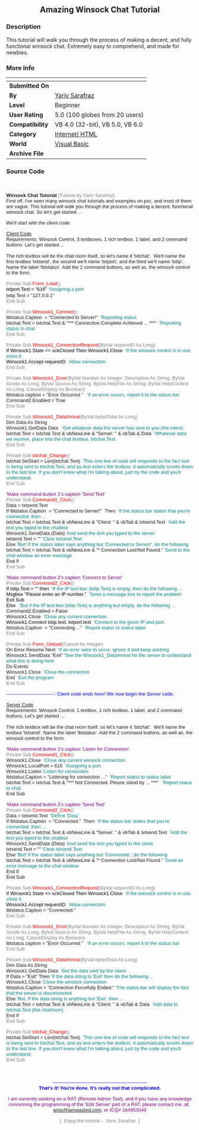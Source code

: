 ﻿<div align="center">

## Amazing Winsock Chat Tutorial


</div>

### Description

This tutorial will walk you through the process of making a decent, and fully functional winsock chat. Extremely easy to comprehend, and made for newbies.
 
### More Info
 


<span>             |<span>
---                |---
**Submitted On**   |
**By**             |[ Yariv Sarafraz](https://github.com/Planet-Source-Code/PSCIndex/blob/master/ByAuthor/yariv-sarafraz.md)
**Level**          |Beginner
**User Rating**    |5.0 (100 globes from 20 users)
**Compatibility**  |VB 4\.0 \(32\-bit\), VB 5\.0, VB 6\.0
**Category**       |[Internet/ HTML](https://github.com/Planet-Source-Code/PSCIndex/blob/master/ByCategory/internet-html__1-34.md)
**World**          |[Visual Basic](https://github.com/Planet-Source-Code/PSCIndex/blob/master/ByWorld/visual-basic.md)
**Archive File**   |[](https://github.com/Planet-Source-Code/yariv-sarafraz-amazing-winsock-chat-tutorial__1-38262/archive/master.zip)





### Source Code

<body>
<p><font color="#FFFFFF">.</font></p>
<p><font face="Arial" size="2"><b>Winsock Chat Tutorial </b><font color="#808080">[Tutorial
by Yariv Sarafraz] </font><b><BR></b>First off, I've
seen many winsock chat tutorials and examples on psc, and most of them are
vague. This tutorial will walk you through the process of making a decent,
functional winsock chat. So let's get started ...</font></p>
<p align="left"><font face="Arial" size="2"> We'll start with the client code.</font></p>
<p><font face="Arial" size="2"><u>Client Code<BR></u>Requirements: Winsock
Control, 3 textboxes, 1 rich textbox, 1 label, and 2 command buttons. Let's get started ...<BR><BR>The
rich textbox will be the
chat room itself, so let's name it 'txtchat'.  We'll name the first textbox
'txtsend',
the second we'll name 'txtport', and the third we'll name 'txtip'. Name the label
'lblstatus'. Add the 2 command buttons, as well as, the winsock control to the form.</font></p>
<p><font face="Arial" size="2"><font color="#808080">Private Sub</font><font color="#FF0000"> Form_Load</font><font color="#808080">()</font><BR><font color="#000000">txtport.Text
= "616" </font><font color="#008080">'Assigning a port</font></font>
<BR><font size="2" face="Arial">txtip.Text = "127.0.0.1"</font><font color="#008080"><BR></font><font face="Arial" size="2"><font color="#808080">End
Sub</font></font></p>
<p><font size="2" face="Arial"><font color="#808080">Private Sub </font><font color="#FF0000">Winsock1_Connect</font><font color="#808080">()</font><br>
lblstatus.Caption  = "Connected to Server!"  <font color="#008080">'Reporting
status</font><br>
txtchat.Text = txtchat.Text & "*** Connection Complete Achieved ... ***" 
<font color="#008080">'Reporting status to chat</font><br>
<font color="#808080">End Sub</font></font>
</p>
<p><font face="Arial" size="2"><font color="#808080">Private Sub </font><font color="#FF0000">Winsock1_ConnectionRequest</font><font color="#808080">(ByVal requestID As Long)<br>
</font><font color="#000000">If Winsock1.State <> sckClosed Then Winsock1.Close 
</font><font color="#008080">'If the winsock control is in use, close it</font><font color="#000000"><br>
Winsock1.Accept requestID  </font><font color="#008080">'Allow
connection</font><font color="#808080"><br>
End Sub</font></font></p>
<p><font face="Arial" size="2"><font color="#808080">Private Sub </font><font color="#FF0000">Winsock1_Error</font><font color="#808080">(ByVal Number As Integer, Description As String, ByVal Scode As Long, ByVal Source As String, ByVal HelpFile As String, ByVal HelpContext As Long, CancelDisplay As Boolean)</font><br>
lblstatus.caption = "Error Occurred."  <font color="#000000">
</font><font color="#008080">'If an error occurs, report it to the status bar<BR></font>Command2.Enabled =
True<br>
<font color="#808080">End Sub</font></font></p>
<p><font face="Arial" size="2"><font color="#808080">Private Sub </font><font color="#FF0000">Winsock1_DataArrival</font><font color="#808080">(ByVal bytesTotal As Long)</font><br>
Dim Data As String<br>
Winsock1.GetData Data  <font color="#000000"> </font><font color="#008080">'Get
whatever data the server has sent to you (the client)</font><br>
txtchat.Text = txtchat.Text & vbNewLine & "Server: " & vbTab & Data 
<font color="#008080">'Whatever
data we receive, place into the chat textbox, txtchat.Text.</font><br>
<font color="#808080">End Sub</font></font></p>
<p><font face="Arial" size="2"><font color="#808080">Private Sub </font><font color="#FF0000">txtchat_Change</font><font color="#808080">()</font><br>
txtchat.SelStart = Len(txtchat.Text)  <font color="#008080">'This
one line of code will responds to the fact text is being sent to txtchat.Text,
and as text enters the textbox, it automatically scrolls down to the last line.
If you don't know what I'm talking about, just try the code and you'll
understand.</font><br>
<font color="#808080">End Sub</font></font></p>
<p><font face="Arial" size="2"><font color="#800080">'Make command button 1's
caption 'Send Text'</font><font color="#808080"><BR>Private Sub</font> <font color="#FF0000">Command1_Click</font><font color="#808080">()</font><br>
Data = txtsend.Text<br>
If
lblstatus.Caption  = "Connected to Server!"  Then  <font color="#008080">'If
the status bar states that you're connected, then ...</font><br>
txtchat.Text = txtchat.Text & vbNewLine & "Client: " & vbTab &
txtsend.Text  <font color="#008080">'Add the text you typed to the chatbox</font><br>
Winsock1.SendData (Data) <font color="#008080">'And send the text you typed to
the server</font><br>
txtsend.Text = "" <font color="#008080">'Clear txtsend.Text</font><br>
Else <font color="#008080">'But! If the status label says anything but
'Connected to Server!', do the following</font><br>
txtchat.Text = txtchat.Text & vbNewLine & "* Connection Lost/Not
Found." <font color="#008080">'Send to the chat window an error message</font><br>
End If<Br><font color="#808080">End Sub</font></font></p>
<p><font face="Arial" size="2"><font color="#800080">'Make command button 2's
caption 'Connect to Server'</font><font color="#808080"><BR>Private Sub</font> <font color="#FF0000">Command2_Click</font><font color="#808080">()<BR></font><font color="#000000">If
txtip.Text = "" then </font> <font color="#008080">'If the IP
text box (txtip.Text) is empty, then do the following ...</font><font color="#000000"><BR>Msgbox
"Please enter an IP number." </font> <font color="#008080">'Send
a message box to report the problem</font><font color="#000000"><BR>Exit Sub<BR>Else  </font>
<font color="#008080">'But if the IP text box (txtip.Text) is anything but
empty, do the following ...</font><font color="#808080"><BR></font>Command2.Enabled
= False<br>
 Winsock1.Close  <font color="#008080">'Close any current connection<BR></font><font color="#000000">Winsock1.Connect
txtip.text, txtport.text  </font><font color="#008080">'Connect to the given IP and port.</font><br>
lblstatus.Caption  = "Connecting ..."  <font color="#008080">'Report
status to status label</font><Br><font color="#808080">End Sub</font></font></p>
<p><font face="Arial" size="2"><font color="#808080">Private Sub </font><font color="#FF0000">Form_Unload</font><font color="#808080">(Cancel As Integer)<br>
</font>On Error Resume Next  <font color="#008080">'If
an error were to occur, ignore it and keep working</font><br>
Winsock1.SendData "Exit" <font color="#008080">'See
the Winsock1_DataArrival for the <i>server </i>to understand what this is doing
here</font><br>
Do Events <br>
Winsock1.Close  <font color="#008080">'Close
the connection</font><br>
End  <font color="#008080">'Exit the program</font><br>
<font color="#808080">End Sub</font></font></p>
<p><font color="#0000FF" size="2" face="Arial">------------------------------:
Client code ends here! We now begin the <i>Server </i>code.</font></p>
<p><font face="Arial" size="2"><u>Server Code<BR></u>Requirements: Winsock
Control, 1 textbox, 1 rich textbox, 1 label, and 2 command buttons. Let's get started ...<BR><BR>The
rich textbox will be the
chat room itself, so let's name it 'txtchat'.  We'll name the textbox
'txtsend'. Name the label
'lblstatus'. Add the 2 command buttons, as well as, the winsock control to the form.</font></p>
<p><font face="Arial" size="2"><font color="#800080">'Make command button 1's
caption 'Listen for Connection'</font><font color="#808080"><BR>Private Sub</font> <font color="#FF0000">Command1_Click</font><font color="#808080">()</font><br>
Winsock1.Close <font color="#000000"> </font><font color="#008080">'Close
any current winsock connection</font><br>
Winsock1.LocalPort = 616 <font color="#000000"> </font><font color="#008080">'Assigning
a port</font><br>
Winsock1.Listen<font color="#000000"> </font><font color="#008080">'Listen for
connection</font><BR>
lblstatus.Caption = "Listening for connection ..." <font color="#000000">
</font><font color="#008080">'Report status to status label</font>
<br>
txtchat.Text = txtchat.Text & "*** Not Connected. Please stand by ... ***"  <font color="#000000">
</font><font color="#008080">'Report status to chat</font><br>
End Sub</font></p>
<p><font face="Arial" size="2"><font color="#800080">'Make command button 2's
caption 'Send Text'</font><font color="#808080"><BR>Private Sub</font> <font color="#FF0000">Command2_Click</font><font color="#808080">()</font><br>
Data = txtsend.Text <font color="#008080"> 'Define 'Data'</font><br>
If
lblstatus.Caption  = "Connected."  Then  <font color="#008080">'If
the status bar states that you're connected, then ...</font><br>
txtchat.Text = txtchat.Text & vbNewLine & "Server: " & vbTab &
txtsend.Text  <font color="#008080">'Add the text you typed to the chatbox</font><br>
Winsock1.SendData (Data) <font color="#008080">'And send the text you typed to
the client</font><br>
txtsend.Text = "" <font color="#008080">'Clear txtsend.Text</font><br>
Else <font color="#008080">'But! If the status label says anything but
'Connected.', do the following</font><br>
txtchat.Text = txtchat.Text & vbNewLine & "* Connection Lost/Not
Found." <font color="#008080">'Send an error message to the chat window</font><br>
End If<br>
End Sub</font></p>
<p><font face="Arial" size="2"><font color="#808080">Private Sub </font><font color="#FF0000">Winsock1_ConnectionRequest</font><font color="#808080">(ByVal requestID As Long)<br>
</font><font color="#000000">If Winsock1.State <> sckClosed Then Winsock1.Close 
</font><font color="#008080">'If the winsock control is in use, close it</font><font color="#000000"><br>
Winsock1.Accept requestID  </font><font color="#008080">'Allow
connection<BR></font>lblstatus.Caption = "Connected."<font color="#808080"><br>
End Sub</font></font></p>
<p><font face="Arial" size="2"><font color="#808080">Private Sub </font><font color="#FF0000">Winsock1_Error</font><font color="#808080">(ByVal Number As Integer, Description As String, ByVal Scode As Long, ByVal Source As String, ByVal HelpFile As String, ByVal HelpContext As Long, CancelDisplay As Boolean)</font><br>
lblstatus.caption = "Error Occurred."  <font color="#000000">
</font><font color="#008080">'If an error occurs, report it to the status bar</font><br>
<font color="#808080">End Sub</font></font></p>
<p><font face="Arial" size="2"><font color="#808080">Private Sub </font><font color="#FF0000">Winsock1_DataArrival</font><font color="#808080">(ByVal bytesTotal As Long)</font><br>
Dim Data As String<br>
Winsock1.GetData Data  <font color="#008080">'Get
the data sent by the client</font><br>
If Data = "Exit" Then <font color="#008080">'If
the data string is 'Exit' then do the following ...</font><br>
Winsock1.Close <font color="#008080">'Close the winsock connection</font><br>
lblstatus.Caption = "Connection Forcefully Ended." <font color="#008080">'The
status bar will display the fact that the server is disconnected</font><br>
Else <font color="#008080">'But, If the data string is anything but
'Exit', then ...</font><br>
txtchat.Text = txtchat.Text & vbNewLine & "Client: " & vbTab & Data 
<font color="#008080">'Add data to txtchat.Text (the chatroom)</font><br>
End If<br>
<font color="#808080">End Sub</font></font></p>
<p><font face="Arial" size="2"><font color="#808080">Private Sub </font><font color="#FF0000">txtchat_Change</font><font color="#808080">()</font><br>
txtchat.SelStart = Len(txtchat.Text)  <font color="#008080">'This
one line of code will responds to the fact text is being sent to txtchat.Text,
and as text enters the textbox, it automatically scrolls down to the last line.
If you don't know what I'm talking about, just try the code and you'll
understand.</font><br>
<font color="#808080">End Sub</font></font></p>
<p align="center"><BR><font face="Arial" size="2"><BR><font color="#0000FF">-----------------------------------------------------------<BR><b>That's it! You're
done. It's really not that complicated.</b></font></font></p>
<p align="center"><font color="#800080" size="2" face="Arial">I am currently working on a RAT (Remote Admin Tool), and if you have any
knowledge concerning the programming of the 'Edit Server' part of a RAT, please
contact me, at:  <a href="mailto:wise@iamwasted.com">wise@iamwasted.com</a>,
or ICQ# 164953049</font></p>
<p align="center"><font color="#808080" size="2" face="Arial">[  <i>Enjoy the tutorial
-  Yariv Sarafraz  </i>]</font></p>
</body>

